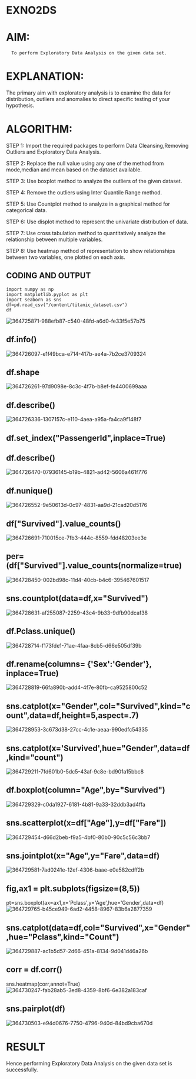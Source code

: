 # EXNO2DS
# AIM:
      To perform Exploratory Data Analysis on the given data set.
      
# EXPLANATION:
  The primary aim with exploratory analysis is to examine the data for distribution, outliers and anomalies to direct specific testing of your hypothesis.
  
# ALGORITHM:
STEP 1: Import the required packages to perform Data Cleansing,Removing Outliers and Exploratory Data Analysis.

STEP 2: Replace the null value using any one of the method from mode,median and mean based on the dataset available.

STEP 3: Use boxplot method to analyze the outliers of the given dataset.

STEP 4: Remove the outliers using Inter Quantile Range method.

STEP 5: Use Countplot method to analyze in a graphical method for categorical data.

STEP 6: Use displot method to represent the univariate distribution of data.

STEP 7: Use cross tabulation method to quantitatively analyze the relationship between multiple variables.

STEP 8: Use heatmap method of representation to show relationships between two variables, one plotted on each axis.

## CODING AND OUTPUT
```
import numpy as np
import matplotlib.pyplot as plt
import seaborn as sns 
df=pd.read_csv("/content/titanic_dataset.csv")
df
```

![364725871-988efb87-c540-48fd-a6d0-fe33f5e57b75](https://github.com/user-attachments/assets/21339e06-5e8b-491f-a1b4-d110d07a5402)

## df.info()
![364726097-e1f49bca-e714-417b-ae4a-7b2ce3709324](https://github.com/user-attachments/assets/121202e2-3d76-437d-b822-40fce964836a)

## df.shape
![364726261-97d9098e-8c3c-4f7b-b8ef-fe4400699aaa](https://github.com/user-attachments/assets/226e59af-8278-4c9f-ae6d-15ee74634e59)

## df.describe()
![364726336-1307157c-e110-4aea-a95a-fa4ca9f148f7](https://github.com/user-attachments/assets/0cb82c3a-74d6-4495-a7e4-cb2243020dda)

## df.set_index("PassengerId",inplace=True)
## df.describe()
![364726470-07936145-b19b-4821-ad42-5606a461f776](https://github.com/user-attachments/assets/c4488e10-026c-42ad-a59a-47c3cc864bf3)

## df.nunique()
![364726552-9e50613d-0c97-4831-aa9d-21cad20d5176](https://github.com/user-attachments/assets/ca6f5e74-c356-43ba-9ded-8feed5ea9b92)

## df["Survived"].value_counts()
![364726691-710015ce-7fb3-444c-8559-fdd48203ee3e](https://github.com/user-attachments/assets/da28bfae-0428-4077-9c8f-41c1d3034579)

## per=(df["Survived"].value_counts(normalize=true)

![364728450-002bd98c-11d4-40cb-b4c6-395467601517](https://github.com/user-attachments/assets/19e2ac92-6e4a-47c6-9d16-871b2f2dc1f1)

## sns.countplot(data=df,x="Survived")
![364728631-af255087-2259-43c4-9b33-9dfb90dcaf38](https://github.com/user-attachments/assets/c75b02be-43d4-4d69-be2b-55d73a18fbd9)

## df.Pclass.unique()
![364728714-f173fde1-71ae-4faa-8cb5-d66e505df39b](https://github.com/user-attachments/assets/220db27e-4c2f-4ced-a64f-2b11fb2a573c)

## df.rename(columns= {'Sex':'Gender'}, inplace=True)
![364728819-66fa890b-add4-4f7e-80fb-ca9525800c52](https://github.com/user-attachments/assets/77a74eb4-916d-4985-83bc-fde4b1e5d89f)

## sns.catplot(x="Gender",col="Survived",kind="count",data=df,height=5,aspect=.7)
![364728953-3c673d38-27cc-4c1e-aeaa-990edfc54335](https://github.com/user-attachments/assets/61beef2a-1199-4bab-8df0-577e15f12cb7)

## sns.catplot(x='Survived',hue="Gender",data=df,kind="count")
![364729211-7fd601b0-5dc5-43af-9c8e-bd901a15bbc8](https://github.com/user-attachments/assets/2869afc2-a903-4391-ae0e-eeb8c36bbf31)

 ## df.boxplot(column="Age",by="Survived")
 ![364729329-c0da1927-6181-4b81-9a33-32ddb3ad4ffa](https://github.com/user-attachments/assets/35570470-188d-4ed9-94fa-02a11293e27a)

## sns.scatterplot(x=df["Age"],y=df["Fare"])
![364729454-d66d2beb-f9a5-4bf0-80b0-90c5c56c3bb7](https://github.com/user-attachments/assets/19515897-7616-489e-90eb-e82c06ce16cb)

## sns.jointplot(x="Age",y="Fare",data=df)
![364729581-7ad0241e-12ef-4306-baae-e0e582cdff2b](https://github.com/user-attachments/assets/f3eae183-fd09-4b12-95b2-19f8a4f5799e)

## fig,ax1 = plt.subplots(figsize=(8,5))
 pt=sns.boxplot(ax=ax1,x='Pclass',y='Age',hue='Gender',data=df)
 ![364729765-b45ce949-6ad2-4458-8967-83b6a2877359](https://github.com/user-attachments/assets/e8d28f62-a928-4b12-8a35-2150f8258389)


## sns.catplot(data=df,col="Survived",x="Gender",hue="Pclass",kind="Count")
![364729887-ac1b5d57-2d66-451a-8134-9d041d46a26b](https://github.com/user-attachments/assets/232cab63-6166-44b4-a554-6facccde03a6)

## corr = df.corr()
sns.heatmap(corr,annot=True)
![364730247-fab28ab5-3ed8-4359-8bf6-6e382a183caf](https://github.com/user-attachments/assets/f600cb76-85ec-48d4-98aa-3630bd41d100)


## sns.pairplot(df)
![364730503-e94d0676-7750-4796-940d-84bd9cba670d](https://github.com/user-attachments/assets/bfa3e06d-0f7d-4bb6-a3fa-c964edfcd539)

# RESULT
Hence performing Exploratory Data Analysis on the given data set is successfully.
